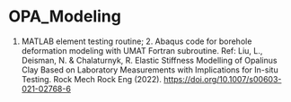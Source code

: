 # OPA_Modeling
1. MATLAB element testing routine; 2. Abaqus code for borehole deformation modeling with UMAT Fortran subroutine. Ref:  Liu, L., Deisman, N. &amp; Chalaturnyk, R. Elastic Stiffness Modelling of Opalinus Clay Based on Laboratory Measurements with Implications for In-situ Testing. Rock Mech Rock Eng (2022). https://doi.org/10.1007/s00603-021-02768-6

